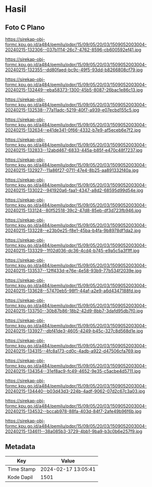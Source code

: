 # Hasil

## Foto C Plano

https://sirekap-obj-formc.kpu.go.id/a484/pemilu/pdpr/15/09/05/20/03/1509052003004-20240215-132306--037b1114-26c7-4762-8596-cb600592ef41.jpg

https://sirekap-obj-formc.kpu.go.id/a484/pemilu/pdpr/15/09/05/20/03/1509052003004-20240215-132355--dd80faed-bc9c-49f5-93dd-b8266808cf79.jpg

https://sirekap-obj-formc.kpu.go.id/a484/pemilu/pdpr/15/09/05/20/03/1509052003004-20240215-132449--eba58373-1300-45b5-8087-26bac1e86c13.jpg

https://sirekap-obj-formc.kpu.go.id/a484/pemilu/pdpr/15/09/05/20/03/1509052003004-20240215-132538--77a11adc-5219-40f7-a939-e07ecbd155c5.jpg

https://sirekap-obj-formc.kpu.go.id/a484/pemilu/pdpr/15/09/05/20/03/1509052003004-20240215-132634--e41de341-0f66-4332-b7e9-af5eceb6e7f2.jpg

https://sirekap-obj-formc.kpu.go.id/a484/pemilu/pdpr/15/09/05/20/03/1509052003004-20240215-132833--12abd467-6833-445a-b85f-e470c48f7237.jpg

https://sirekap-obj-formc.kpu.go.id/a484/pemilu/pdpr/15/09/05/20/03/1509052003004-20240215-132927--11a86f27-0711-47e4-8b25-aa891332f40a.jpg

https://sirekap-obj-formc.kpu.go.id/a484/pemilu/pdpr/15/09/05/20/03/1509052003004-20240215-133022--941920a6-faa1-4347-a8d2-68595d99d54e.jpg

https://sirekap-obj-formc.kpu.go.id/a484/pemilu/pdpr/15/09/05/20/03/1509052003004-20240215-133124--80f52518-39c2-47d8-85eb-df3d723fb946.jpg

https://sirekap-obj-formc.kpu.go.id/a484/pemilu/pdpr/15/09/05/20/03/1509052003004-20240215-133228--e23b0e25-f8e1-45ba-b4fa-9b8978df1da2.jpg

https://sirekap-obj-formc.kpu.go.id/a484/pemilu/pdpr/15/09/05/20/03/1509052003004-20240215-133329--1f02d036-dc36-4cd4-b745-e9a5c5a3f1ff.jpg

https://sirekap-obj-formc.kpu.go.id/a484/pemilu/pdpr/15/09/05/20/03/1509052003004-20240215-133537--12ff433d-e76e-4e58-93b9-77b534f2039e.jpg

https://sirekap-obj-formc.kpu.go.id/a484/pemilu/pdpr/15/09/05/20/03/1509052003004-20240215-133628--57470eb5-98f1-44af-a2e9-a6d4347188fd.jpg

https://sirekap-obj-formc.kpu.go.id/a484/pemilu/pdpr/15/09/05/20/03/1509052003004-20240215-133750--30b87b86-18b2-42d9-8bb7-3dafd95db7f0.jpg

https://sirekap-obj-formc.kpu.go.id/a484/pemilu/pdpr/15/09/05/20/03/1509052003004-20240215-133927--dbf41de3-4605-4249-b45c-327c8d568d1e.jpg

https://sirekap-obj-formc.kpu.go.id/a484/pemilu/pdpr/15/09/05/20/03/1509052003004-20240215-134315--4fc8a173-cd0c-4adb-a922-d47506cfa769.jpg

https://sirekap-obj-formc.kpu.go.id/a484/pemilu/pdpr/15/09/05/20/03/1509052003004-20240215-134354--31ef8ac9-fc49-4652-9e35-c5acbe4d5711.jpg

https://sirekap-obj-formc.kpu.go.id/a484/pemilu/pdpr/15/09/05/20/03/1509052003004-20240215-134440--b03d43d3-224b-4adf-9062-07d2c67c3a03.jpg

https://sirekap-obj-formc.kpu.go.id/a484/pemilu/pdpr/15/09/05/20/03/1509052003004-20240215-134532--bccab978-88fa-403d-84f7-2afe49b96f6b.jpg

https://sirekap-obj-formc.kpu.go.id/a484/pemilu/pdpr/15/09/05/20/03/1509052003004-20240215-134611--38a085b3-3729-4bb1-9ba9-b3c0b6e257f9.jpg


## Metadata

| Key        | Value               |
| ---------- | ------------------- |
| Time Stamp | 2024-02-17 13:05:41 |
| Kode Dapil | 1501                |



